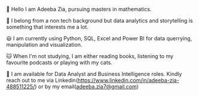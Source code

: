 :wave: Hello I am Adeeba Zia, pursuing masters in mathematics.

:dizzy: I belong from a non tech background but data analytics and storytelling is something that interests me a lot.

:smiley:  I am currently using Python, SQL, Excel and Power BI for data querrying, manipulation and visualization.

:cat: When I'm not studying, I am either reading books, listening to my favourite podcasts or playing with my cats.

:sunflower: I am available for Data Analyst and Business Intelligence roles. Kindly reach out to me via Linkedin(https://www.linkedin.com/in/adeeba-zia-488511225/) or by my email(adeeba.zia7@gmail.com)

